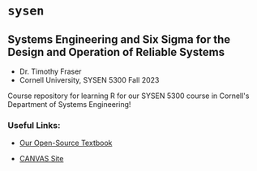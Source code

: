 # `sysen`

## Systems Engineering and Six Sigma for the Design and Operation of Reliable Systems
- Dr. Timothy Fraser
- Cornell University, SYSEN 5300 Fall 2023

Course repository for learning R for our SYSEN 5300 course in Cornell's Department of Systems Engineering!

### Useful Links:

- [Our Open-Source Textbook](https://timothyfraser.com/sigma/introduction)

- [CANVAS Site](https://canvas.cornell.edu/courses/56677)
